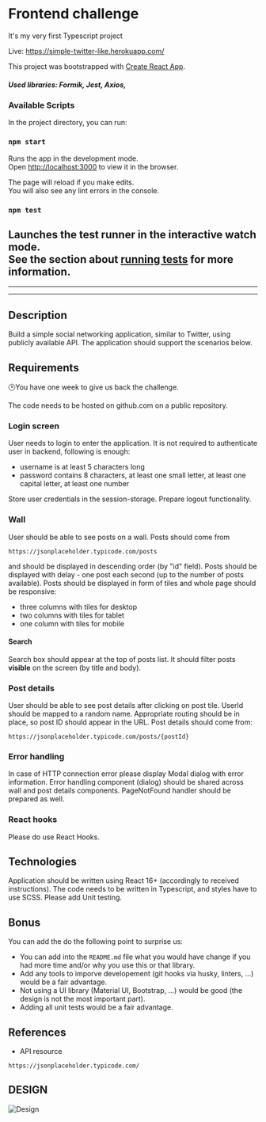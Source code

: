# Frontend challenge
It's my very first Typescript project

Live: https://simple-twitter-like.herokuapp.com/

This project was bootstrapped with [Create React App](https://github.com/facebook/create-react-app).

##### Used libraries: Formik, Jest, Axios, 

### Available Scripts

In the project directory, you can run:

### `npm start`

Runs the app in the development mode.\
Open [http://localhost:3000](http://localhost:3000) to view it in the browser.

The page will reload if you make edits.\
You will also see any lint errors in the console.

### `npm test`

Launches the test runner in the interactive watch mode.\
See the section about [running tests](https://facebook.github.io/create-react-app/docs/running-tests) for more information.
----
-----
-----
## Description

Build a simple social networking application, similar to Twitter, using publicly available API. The application should support the scenarios below.

## Requirements

🕒You have one week to give us back the challenge.

The code needs to be hosted on github.com on a public repository.

### Login screen

User needs to login to enter the application. It is not required to authenticate user in backend, following is enough:

- username is at least 5 characters long
- password contains 8 characters, at least one small letter, at least one capital letter, at least one number

Store user credentials in the session-storage. Prepare logout functionality.

### Wall

User should be able to see posts on a wall. Posts should come from

```
https://jsonplaceholder.typicode.com/posts
```

and should be displayed in descending order (by "id" field). Posts should be displayed with delay - one post each second (up to the number of posts available).
Posts should be displayed in form of tiles and whole page should be responsive:

- three columns with tiles for desktop
- two columns with tiles for tablet
- one column with tiles for mobile

#### Search

Search box should appear at the top of posts list. It should filter posts **visible** on the screen (by title and body).

### Post details

User should be able to see post details after clicking on post tile. UserId should be mapped to a random name. Appropriate routing should be in place, so post ID should appear in the URL.
Post details should come from:

```
https://jsonplaceholder.typicode.com/posts/{postId}
```

### Error handling

In case of HTTP connection error please display Modal dialog with error information. Error handling component (dialog) should be shared across wall and post details components.
PageNotFound handler should be prepared as well.

### React hooks

Please do use React Hooks.

## Technologies

Application should be written using React 16+ (accordingly to received instructions). The code needs to be written in Typescript, and styles have to use SCSS.
Please add Unit testing.

## Bonus

You can add the do the following point to surprise us:

- You can add into the `README.md` file what you would have change if you had more time and/or why you use this or that library.
- Add any tools to imporve developement (git hooks via husky, linters, ...) would be a fair advantage.
- Not using a UI library (Material UI, Bootstrap, ...) would be good (the design is not the most important part).
- Adding all unit tests would be a fair advantage.

## References

- API resource

```
https://jsonplaceholder.typicode.com/
```

## DESIGN

![Design](https://github.com/HStoneAge/code-challenge/blob/master/desing.png?raw=true)
